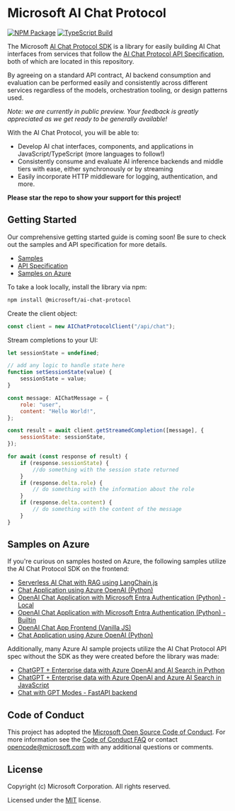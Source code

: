 # Microsoft AI Chat Protocol

[![NPM Package](https://img.shields.io/npm/v/@microsoft/ai-chat-protocol)](https://www.npmjs.com/package/@microsoft/ai-chat-protocol)
[![TypeScript Build](https://github.com/microsoft/ai-chat-protocol/actions/workflows/typescript-build.yml/badge.svg)](https://github.com/microsoft/ai-chat-protocol/actions/workflows/typescript-build.yml)

The Microsoft [AI Chat Protocol SDK](/sdk) is a library for easily building AI Chat interfaces from services that follow the [AI Chat Protocol API Specification](https://aka.ms/chatprotocol), both of which are located in this repository.

By agreeing on a standard API contract, AI backend consumption and evaluation can be performed easily and consistently across different services regardless of the models, orchestration tooling, or design patterns used.

*Note: we are currently in public preview. Your feedback is greatly appreciated as we get ready to be generally available!*

With the AI Chat Protocol, you will be able to:

* Develop AI chat interfaces, components, and applications in JavaScript/TypeScript (more languages to follow!)
* Consistently consume and evaluate AI inference backends and middle tiers with ease, either synchronously or by streaming
* Easily incorporate HTTP middleware for logging, authentication, and more.

**Please star the repo to show your support for this project!**

## Getting Started

Our comprehensive getting started guide is coming soon! Be sure to check out the samples and API specification for more details.

* [Samples](/samples)
* [API Specification](/spec)
* [Samples on Azure](#samples-on-azure)

To take a look locally, install the library via npm:

```bash
npm install @microsoft/ai-chat-protocol
```

Create the client object:

```javascript
const client = new AIChatProtocolClient("/api/chat");
```

Stream completions to your UI:

```javascript
let sessionState = undefined;

// add any logic to handle state here
function setSessionState(value) {
    sessionState = value;
}

const message: AIChatMessage = {
    role: "user",
    content: "Hello World!",
};

const result = await client.getStreamedCompletion([message], {
    sessionState: sessionState,
});

for await (const response of result) {
    if (response.sessionState) {
        //do something with the session state returned
    }
    if (response.delta.role) {
        // do something with the information about the role
    }
    if (response.delta.content) { 
        // do something with the content of the message
    }
}
```

## Samples on Azure

If you're curious on samples hosted on Azure, the following samples utilize the AI Chat Protocol SDK on the frontend:

* [Serverless AI Chat with RAG using LangChain.js](https://github.com/Azure-Samples/serverless-chat-langchainjs)
* [Chat Application using Azure OpenAI (Python)](https://github.com/Azure-Samples/openai-chat-app-quickstart)
* [OpenAI Chat Application with Microsoft Entra Authentication (Python) - Local](https://github.com/Azure-Samples//openai-chat-app-entra-auth-local)
* [OpenAI Chat Application with Microsoft Entra Authentication (Python) - Builtin](https://github.com/Azure-Samples/openai-chat-app-entra-auth-builtin)
* [OpenAI Chat App Frontend (Vanilla JS)](https://github.com/Azure-Samples/openai-chat-frontend-vanillajs)
* [Chat Application using Azure OpenAI (Python)](https://github.com/Azure-Samples/openai-chat-app-quickstart)

Additionally, many Azure AI sample projects utilize the AI Chat Protocol API spec without the SDK as they were created before the library was made:

* [ChatGPT + Enterprise data with Azure OpenAI and AI Search in Python](https://github.com/Azure-samples/azure-search-openai-demo)
* [ChatGPT + Enterprise data with Azure OpenAI and Azure AI Search in JavaScript](https://github.com/Azure-samples/azure-search-openai-javascript)
* [Chat with GPT Modes - FastAPI backend](https://github.com/Azure-Samples/openai-chat-backend-fastapi)

## Code of Conduct

This project has adopted the
[Microsoft Open Source Code of Conduct](https://opensource.microsoft.com/codeofconduct/).
For more information see the
[Code of Conduct FAQ](https://opensource.microsoft.com/codeofconduct/faq/)
or contact [opencode@microsoft.com](mailto:opencode@microsoft.com)
with any additional questions or comments.

## License

Copyright (c) Microsoft Corporation. All rights reserved.

Licensed under the [MIT](LICENSE) license.
